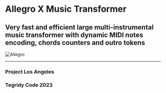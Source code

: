 # Allegro X Music Transformer
## Very fast and efficient large multi-instrumental music transformer with dynamic MIDI notes encoding, chords counters and outro tokens

![Allegro](https://github.com/asigalov61/Allegro-X-Music-Transformer/assets/56325539/ba016f09-2aba-4cdf-9e76-8980b9f8c968)

***

### Project Los Angeles
### Tegridy Code 2023
